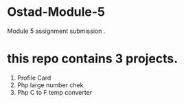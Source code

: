 # Ostad-Module-5
Module 5 assignment submission .
# this repo contains 3 projects.
 1. Profile Card 
 2. Php large number chek
 3. Php C to F temp converter
